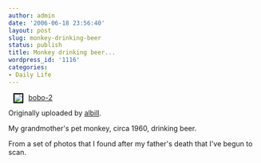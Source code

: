 ```yaml
---
author: admin
date: '2006-06-18 23:56:40'
layout: post
slug: monkey-drinking-beer
status: publish
title: Monkey drinking beer...
wordpress_id: '1116'
categories:
- Daily Life
---
```

<a title="photo sharing" href="http://www.flickr.com/photos/albill/170207865/"><img hspace="10" align="left" style="border: 2px solid #000000" src="http://static.flickr.com/69/170207865_083f1873ec_m.jpg" /></a> <a href="http://www.flickr.com/photos/albill/170207865/">bobo-2</a>

Originally uploaded by <a href="http://www.flickr.com/people/albill/">albill</a>.

My grandmother's pet monkey, circa 1960, drinking beer.

From a set of photos that I found after my father's death that I've begun to scan. <br clear="all" />
